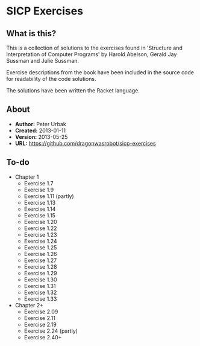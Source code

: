 SICP Exercises
==============

## What is this?
This is a collection of solutions to the exercises found in 'Structure and
Interpretation of Computer Programs' by Harold Abelson, Gerald Jay Sussman and
Julie Sussman.

Exercise descriptions from the book have been included in the source code for
readability of the code solutions.

The solutions have been written the Racket language.

## About

- **Author:** Peter Urbak
- **Created:** 2013-01-11
- **Version:** 2013-05-25
- **URL:** https://github.com/dragonwasrobot/sicp-exercises

## To-do

- Chapter 1
  - Exercise 1.7
  - Exercise 1.9
  - Exercise 1.11 (partly)
  - Exercise 1.13
  - Exercise 1.14
  - Exercise 1.15
  - Exercise 1.20
  - Exercise 1.22
  - Exercise 1.23
  - Exercise 1.24
  - Exercise 1.25
  - Exercise 1.26
  - Exercise 1.27
  - Exercise 1.28
  - Exercise 1.29
  - Exercise 1.30
  - Exercise 1.31
  - Exercise 1.32
  - Exercise 1.33
- Chapter 2+
  - Exercise 2.09
  - Exercise 2.11
  - Exercise 2.19
  - Exercise 2.24 (partly)
  - Exercise 2.40+
